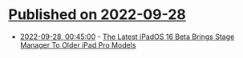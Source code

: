 # [Published on 2022-09-28](index.md)

* [2022-09-28, 00:45:00](https://apple.slashdot.org/story/22/09/27/211244/the-latest-ipados-16-beta-brings-stage-manager-to-older-ipad-pro-models?utm_source=rss1.0mainlinkanon&utm_medium=feed) - [The Latest iPadOS 16 Beta Brings Stage Manager To Older iPad Pro Models](https://apple.slashdot.org/story/22/09/27/211244/the-latest-ipados-16-beta-brings-stage-manager-to-older-ipad-pro-models?utm_source=rss1.0mainlinkanon&utm_medium=feed)
